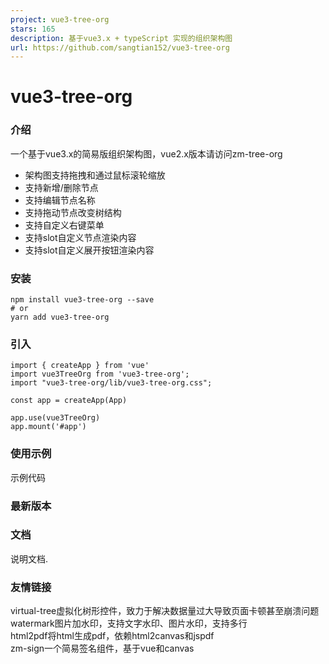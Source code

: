 ```yaml
---
project: vue3-tree-org
stars: 165
description: 基于vue3.x + typeScript 实现的组织架构图
url: https://github.com/sangtian152/vue3-tree-org
---
```


vue3-tree-org
=============

  

### 介绍

一个基于vue3.x的简易版组织架构图，vue2.x版本请访问zm-tree-org

-   架构图支持拖拽和通过鼠标滚轮缩放
-   支持新增/删除节点
-   支持编辑节点名称
-   支持拖动节点改变树结构
-   支持自定义右键菜单
-   支持slot自定义节点渲染内容
-   支持slot自定义展开按钮渲染内容

### 安装

```
npm install vue3-tree-org --save
# or 
yarn add vue3-tree-org
```

### 引入

```
import { createApp } from 'vue'
import vue3TreeOrg from 'vue3-tree-org';
import "vue3-tree-org/lib/vue3-tree-org.css";

const app = createApp(App)

app.use(vue3TreeOrg)
app.mount('#app')
```

### 使用示例

示例代码

### 最新版本

### 文档

说明文档.

### 友情链接

virtual-tree虚拟化树形控件，致力于解决数据量过大导致页面卡顿甚至崩溃问题  
watermark图片加水印，支持文字水印、图片水印，支持多行  
html2pdf将html生成pdf，依赖html2canvas和jspdf  
zm-sign一个简易签名组件，基于vue和canvas

